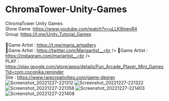 # ChromaTower-Unity-Games
ChromaTower Unity Games<br />
Show Game :https://www.youtube.com/watch?v=uLLK9inevR4<br />
Group :https://t.me/Unity_Tutorial_Games<br /><br />
🎨Game Artist : https://t.me/maria_artgallery<br />
🎨Game Artist : https://twitter.com/Mariaartist__<br />
🎨Game Artist : https://instagram.com/mariartist__<br /><br />
PLAY : https://play.google.com/store/apps/details/Fun_Arcade_Player_Mini_Games?id=com.coconika.reminder<br />
Site : https://www.rarecreativities.com/game-design <br />
![Screenshot_20221227-221312](https://user-images.githubusercontent.com/83016119/209718489-d5bb2af9-6eac-4786-a6f5-6e0e4876c590.png)
![Screenshot_20221227-221322](https://user-images.githubusercontent.com/83016119/209718501-513cc3ee-5b53-40cc-ac52-d23b4956d070.png)
![Screenshot_20221227-221358](https://user-images.githubusercontent.com/83016119/209718514-d1ad2ffd-8b5d-4fa4-8311-d5cbba425a25.png)
![Screenshot_20221227-221403](https://user-images.githubusercontent.com/83016119/209718517-c36c8dee-560c-4200-b8bd-6a1a29a3add1.png)
![Screenshot_20221227-221408](https://user-images.githubusercontent.com/83016119/209718520-2c5c782e-1748-4377-9117-a2e06ecfdeeb.png)
